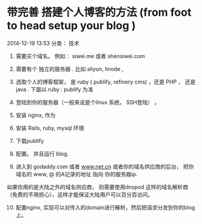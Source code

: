 # 带完善 搭建个人博客的方法 (from foot to head setup your blog )

2014-12-19 13:53
分类： 技术
1. 需要买个域名。 例如： siwei.me  或者 shensiwei.com

2. 需要有个 独立的服务器 . 比如 aliyun, linode ,

3. 选取个人的博客框架， 是 ruby ( publify, refinery cms) ，还是 PHP ， 还是java .  下面以  ruby : publify 为准

4. 登陆到你的服务器（一般来说是个linux 系统， SSH登陆） 。

5. 安装 nginx, 作为

6. 安装 Rails, ruby, mysql 环境

7. 下载publify

8. 配置。 并且运行 blog.

9. 进入到 godaddy.com 或者 www.net.cn 或者你的域名供应商的后台， 把你域名的 www, @ 的A记录的地址 指向 你的服务器ip.

如果你用的是大陆之外的域名供应商， 则需要使用dnspod 这样的域名解析商（免费的不用担心），这样才能保证大陆用户可以百分百访问。

10.  配置nginx,  实现可以对传入的domain进行解析，然后把请求分发到你的blog上。
